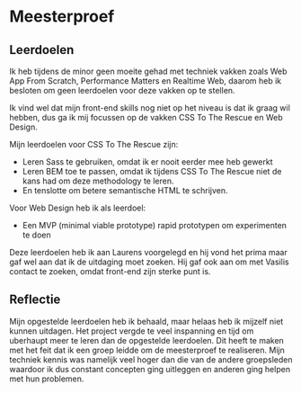 # Meesterproef

## Leerdoelen
Ik heb tijdens de minor geen moeite gehad met techniek vakken zoals Web App From Scratch, Performance Matters en Realtime Web, daarom heb ik besloten om geen leerdoelen voor deze vakken op te stellen.

Ik vind wel dat mijn front-end skills nog niet op het niveau is dat ik graag wil hebben, dus ga ik mij focussen op de vakken CSS To The Rescue en Web Design.

Mijn leerdoelen voor CSS To The Rescue zijn:
- Leren Sass te gebruiken, omdat ik er nooit eerder mee heb gewerkt
- Leren BEM toe te passen, omdat ik tijdens CSS To The Rescue niet de kans had om deze methodology te leren.
- En tenslotte om betere semantische HTML te schrijven.

Voor Web Design heb ik als leerdoel:
- Een MVP (minimal viable prototype) rapid prototypen om experimenten te doen

Deze leerdoelen heb ik aan Laurens voorgelegd en hij vond het prima maar gaf wel aan dat ik de uitdaging moet zoeken.
Hij gaf ook aan om met Vasilis contact te zoeken, omdat front-end zijn sterke punt is.

## Reflectie

Mijn opgestelde leerdoelen heb ik behaald, maar helaas heb ik mijzelf niet kunnen uitdagen.
Het project vergde te veel inspanning en tijd om uberhaupt meer te leren dan de opgestelde leerdoelen.
Dit heeft te maken met het feit dat ik een groep leidde om de meesterproef te realiseren.
Mijn techniek kennis was namelijk veel hoger dan die van de andere groepsleden waardoor ik dus constant concepten ging uitleggen en anderen ging helpen met hun problemen. 
